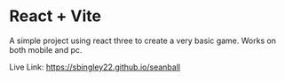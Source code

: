 # React + Vite

A simple project using react three to create a very basic game. Works on both mobile and pc.

Live Link:
https://sbingley22.github.io/seanball
